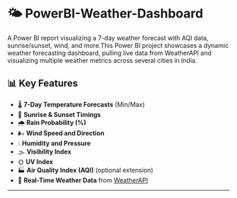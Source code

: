 # 🌤️ PowerBI-Weather-Dashboard
A Power BI report visualizing a 7-day weather forecast with AQI data, sunrise/sunset, wind, and more.This Power BI project showcases a dynamic weather forecasting dashboard, pulling live data from WeatherAPI and visualizing multiple weather metrics across several cities in India.



## 📊 Key Features

- 🌡 **7-Day Temperature Forecasts** (Min/Max)
- 🌅 **Sunrise & Sunset Timings**
- 🌧 **Rain Probability (%)**
- 🌬 **Wind Speed and Direction**
- 💧 **Humidity and Pressure**
- 🌫 **Visibility Index**
- 🌞 **UV Index**
- 🏭 **Air Quality Index (AQI)** (optional extension)
- 🔄 **Real-Time Weather Data** from [WeatherAPI](https://www.weatherapi.com/)

---

